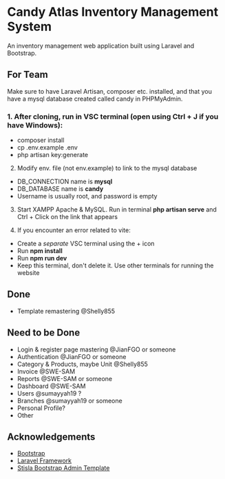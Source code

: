 # Candy Atlas Inventory Management System

An inventory management web application built using Laravel and Bootstrap.

## For Team
Make sure to have Laravel Artisan, composer etc. installed, and that you have a mysql database created called candy in PHPMyAdmin.

### 1. After cloning, run in VSC terminal (open using Ctrl + J if you have Windows):
- composer install
- cp .env.example .env
- php artisan key:generate

2. Modify env. file (not env.example) to link to the mysql database
- DB_CONNECTION name is **mysql**
- DB_DATABASE name is **candy**
- Username is usually root, and password is empty

3. Start XAMPP Apache & MySQL. Run in terminal **php artisan serve** and Ctrl + Click on the link that appears

4. If you encounter an error related to vite:
- Create a *separate* VSC terminal using the + icon
- Run **npm install**
- Run **npm run dev**
- Keep this terminal, don't delete it. Use other terminals for running the website

## Done
- Template remastering @Shelly855

## Need to be Done
- Login & register page mastering @JianFGO or someone
- Authentication @JianFGO or someone
- Category & Products, maybe Unit @Shelly855
- Invoice @SWE-SAM
- Reports @SWE-SAM or someone
- Dashboard @SWE-SAM
- Users @sumayyah19 ?
- Branches @sumayyah19 or someone
- Personal Profile?
- Other

## Acknowledgements
- [Bootstrap](https://getbootstrap.com)
- [Laravel Framework](https://laravel.com)
- [Stisla Bootstrap Admin Template](https://github.com/stisla/stisla)
